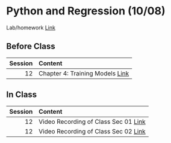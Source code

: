 Python and Regression (10/08)
============================

Lab/homework [Link](../../sessions/session12)

## Before Class

|   Session | Content                                                                                                                 |
|----------:|:------------------------------------------------------------------------------------------------------------------------|
|        12 | Chapter 4: Training Models [Link](https://www.amazon.com/Hands-Machine-Learning-Scikit-Learn-TensorFlow/dp/1492032646/) |


## In Class

|   Session | Content                                                                                                                                                    |
|----------:|:-----------------------------------------------------------------------------------------------------------------------------------------------------------|
|        12 | Video Recording of Class Sec 01 [Link](https://rensselaer.webex.com/rensselaer/ldr.php?RCID=85bc602596d24edd9373252c2496c457 )                             |
|        12 | Video Recording of Class Sec 02 [Link](https://rensselaer.webex.com/recordingservice/sites/rensselaer/recording/playback/8b8bcba58cc847818344bb2da2c201eb) |

